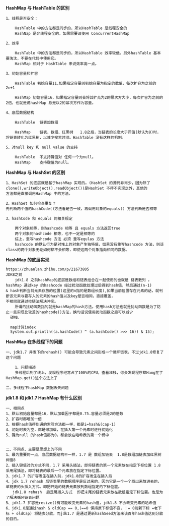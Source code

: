 **HashMap 与 HashTable 的区别**

    1、线程是否安全：
     
        HashTable 中的方法都是同步的，所以HashTable 是线程安全的
        HashNap 是非线程安全的，如果需要请使用 ConcurrentHashMap
     
    2、效率
    
        HashTable 中的方法都是同步的，所以HashTable 效率较低。另外hashTable 基本要淘汰，不要在代码中使用它。
        HashMap 相对于 HashTable 来说效率高一点。
    
    3、初始容量和扩容
    
        HashTable 初始容量11,如果指定容量则初始容量为指定的数值，每次扩容为之前的2n+1
        
        HashMap 初始容量16，如果指定容量则会将其扩充为2的幂次方大小，每次扩容为之前的2倍，也就是说hashMap 总是以2的幂次方作为容量。
    
    4、底层数据结构
    
        HashTable  链表加数组
        
        HashMap    链表、数组、红黑树   1.8之后，当链表的长度大于阀值(默认为8)时，将链表转化为红黑树，以减少搜索时间。HashTable 没有这样的机制。
        
    5、对null key 和 null value 的支持
        
        HashTable  不支持键值对 任何一个为null。
        HashMap    支持键值为null。

**HashMap 与 HashSet 的区别**

    1、HashSet 的底层就是基于hashMap 实现的。(HashSet 的源码非常少，因为除了clone(),writeObject(),readObject())是HashSet 不得不实现之外，其他的
    方法都是直接调用HashMap 中的方法。
    
    2、HashSet 如何检查重复？
    先判断两个值的hashCode()方法看是否一致，再调用对象的equals() 方法判断是否相等
    
    3、hashCode 和 equals 的相关规定
    
        两个对象相等，则hashcode 相等 且 equals 方法返回true
        两个对象的hashcode 相等，也不一定是相等的
        综上，重写hashcode 方法 必须 重写equlas 方法
        hashcode 的默认行为是对堆上的对象产生独特值，如果没有重写hashcode 方法，则该class的两个对象无论如何都不会相等，即使这两个对象指向相同的数据。
        
**HashMap 的底层实现**

    https://zhuanlan.zhihu.com/p/21673805
    JDK8之前
        jdk1.8 之前hashMap的底层是数组和链表结合在一起使用的也就是 链表散列 。hashMap 通过key 的hashcode 经过扰动函数处理过后得到hash值，然后通过(n-1)
    & hash判断当前元素存放的位置(这里的n指的是数组长度),如果当前位置存在元素的话，就判断该元素与要存入的元素的hash值以及key是否相同，直接覆盖，
    不相同就通过拉链法解决冲突。
        所谓的扰动函数指的就是hashMap的hash方法。使用hash方法也就是扰动函数是为了防止一些实现比较差的hashcode()方法，换句话说使用扰动函数之后可以减少
      碰撞。
      
      map计算index
      System.out.println((a.hashCode() ^ (a.hashCode() >>> 16)) & 15);
      
      
      
**HashMap 在多线程下的问题**

    一、jdk1.7 并发下的rehash() 可能会导致元素之间形成一个循环链表，不过jdk1.8修复了这个问题
    
        1、问题描述
        多线程后到了线上，发现程序经常占了100%的CPU，查看堆栈，你会发现程序都Hang在了HashMap.get()这个方法上了
    
    二、多线程下hashMap 数据丢失问题
    
**jdk1.8 和 jdk1.7 HashMap 有什么区别**

    一、相同点
    1、默认初始容量都是16，默认加载因子都是0.75.容量必须是2的倍数
    2、扩容时都增加一倍
    3、根据hash值得到通的索引方法都一样，都是i=hash&(cap-1)
    4、初始时表为空，都是懒加载，在插入第一个元素时进行初始化
    5、键为null 的hash值都为0，都会放在哈希表的第一个桶中
    
    
    二、不同点、主要是思想上的不同
    1、最为重要的一点，底层数据结构不一样，1.7 是 数组加链表  1.8是数组加链表加红黑树 阀值8
    2、插入键值对的方式不同，1.7 采用头插法，即将链表的第一个元素放在指定下标位置 1.8 采用尾插法，即将链表的最后一个元素放在指定下标位置。
    3、jdk1.7 的扩容发生在插入前，jdk1.8的扩容发生在插入后
    4、jdk 1.7 rehash 后链表里的数据顺序是反过来的，因为它是一个一个取出来放进去的，单链表的头插入方式。即把开始的链表元素放到数组指定的下标位置。
       jdk1.8 rehash  后是尾插入方式  即把末尾的链表元素放在数组指定下标位置。也是为了解决循环链表问题
    5、jdk1.7 扩容是resize()有可能改变元素的hash值，jdk1.8 不会改变元素的哈希值
    6、jdk1.8是通过hash & oldCap == 0,(==0 保持原下标值不变，！= 0则新下标 =老下标 + oldCap) 将链表分散，而jdk1.7 是通过更新hashSeed方法来该百年hash值达到分散的目的。
    
      
      